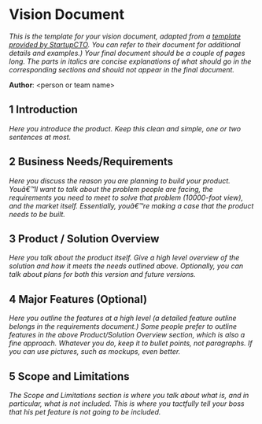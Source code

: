 # Vision Document

*This is the template for your vision document, adapted from a [template provided by StartupCTO](http://www.startupcto.com/templates/software-vision-document-template). You can refer to their document for additional details and examples.) Your final document should be a couple of pages long. The parts in italics are concise explanations of what should go in the corresponding sections and should not appear in the final document.*

**Author**: \<person or team name\>

## 1 Introduction

*Here you introduce the product. Keep this  clean 	and simple, one or two sentences at most.*

## 2 Business Needs/Requirements

*Here you discuss the reason you are planning to build your product. Youâ€™ll want to talk about the problem people are facing, the requirements you need to meet to solve that problem (10000-foot view), and the market itself. Essentially, youâ€™re making a case that the product needs to be built.*

## 3 Product / Solution Overview

*Here you talk about the product itself. Give a high level overview of the solution and how it meets the needs outlined above. Optionally, you can talk about plans for both this version and future versions.*

## 4 Major Features (Optional)

*Here you outline the features at a high level (a detailed feature outline belongs in the requirements document.) Some people prefer to outline features in the above Product/Solution Overview section, which is also a fine approach. Whatever you do, keep it to bullet points, not paragraphs. If you can use pictures, such as mockups, even better.*

## 5 Scope and Limitations

*The Scope and Limitations section is where you talk about what is, and in particular, what is not included. This is where you tactfully tell your boss that his pet feature is not going to be included.*